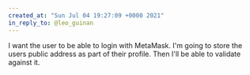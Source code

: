 ```yaml
---
created_at: "Sun Jul 04 19:27:09 +0000 2021"
in_reply_to: @leo_guinan
---
```


I want the user to be able to login with MetaMask. I'm going to store the users public address as part of their profile. Then I'll be able to validate against it.